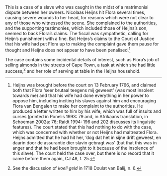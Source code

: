 This is a case of a slave who was caught in the midst of a matrimonial dispute between her owners. Nicolaas Heijns hit Flora several times, causing severe wounds to her head, for reasons which were not clear to any of those who witnessed the scene. She complained to the authorities, and the supporting testimonies, which included those of Heijns’s son, seemed to back Flora’s claims. The fiscal was sympathetic, calling for Heijn’s punishment with a fine. But Heijns’s claims to the Court of Justice that his wife had put Flora up to making the complaint gave them pause for thought and Heijns does not appear to have been penalised.[^1]

The case contains some incidental details of interest, such as Flora’s job of selling almonds in the streets of Cape Town, a task at which she had little success,[^2] and her role of serving at table in the Heijns household.

[^1]: Heijns was brought before the court on 13 February 1766, and claimed both that Flora ‘seer brutaal teegens mij geweest’ (was most insolent towards me) and that his wife had done everything in her power to oppose him, including inciting his slaves against him and encouraging Flora van Bengalen to make her complaint to the authorities. He produced a letter written to him by his wife, which was full of insults and curses (printed in Ponelis 1993: 79 and, in Afrikaans translation, in Schoeman 2002a: 76; Raidt 1994: 196 and 202 discusses its linguistic features). The court stated that this had nothing to do with the case, which was concerned with whether or not Heijns had maltreated Flora. Heijns admitted that he had hit her, ‘dog dat het in sijne drift geweest, en daarin door de assurantie dier slavin gebragt was’ (but that this was in anger and that he had been brought to it because of the insolence of this slave). The court held the case over, but there is no record that it came before them again, CJ 48, f. 25.

[^2]: See the discussion of *koeli geld* in 1718 Doulat van Balij, n. 6.
